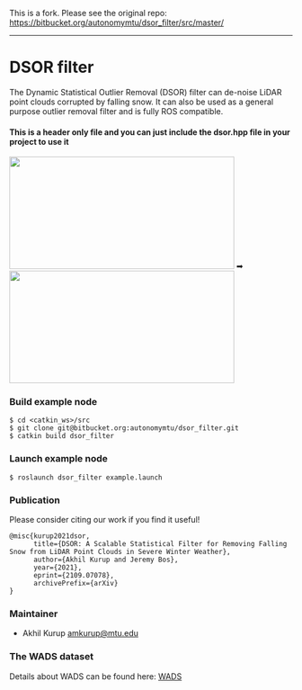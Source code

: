This is a fork. Please see the original repo: https://bitbucket.org/autonomymtu/dsor_filter/src/master/

---

# DSOR filter #

The Dynamic Statistical Outlier Removal (DSOR) filter can de-noise LiDAR point clouds corrupted by falling snow. It can also be used as a general purpose outlier removal filter and is fully ROS compatible.

#### This is a header only file and you can just include the dsor.hpp file in your project to use it ####

<img src="snow1.gif" width="400" height="200"/> ➡ <img src="snow2.gif" width="400" height="200"/>


### Build example node ###
```
$ cd <catkin_ws>/src
$ git clone git@bitbucket.org:autonomymtu/dsor_filter.git
$ catkin build dsor_filter
```

### Launch example node ###
```
$ roslaunch dsor_filter example.launch
```

### Publication ###
Please consider citing our work if you find it useful!
```
@misc{kurup2021dsor,
      title={DSOR: A Scalable Statistical Filter for Removing Falling Snow from LiDAR Point Clouds in Severe Winter Weather}, 
      author={Akhil Kurup and Jeremy Bos},
      year={2021},
      eprint={2109.07078},
      archivePrefix={arXiv}
}
```

### Maintainer ###

* Akhil Kurup <amkurup@mtu.edu>


### The WADS dataset ###

Details about WADS can be found here: [WADS](https://bitbucket.org/autonomymtu/wads)
